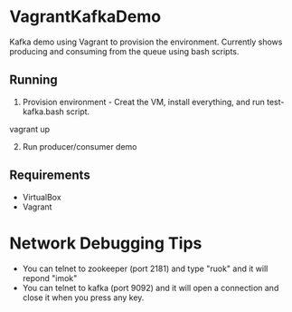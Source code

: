 # VagrantKafkaDemo
Kafka demo using Vagrant to provision the environment.  Currently shows producing and consuming 
from the queue using bash scripts.

## Running

1) Provision environment - Creat the VM, install everything, and run test-kafka.bash script.

vagrant up

2) Run producer/consumer demo

## Requirements
* VirtualBox
* Vagrant

# Network Debugging Tips
* You can telnet to zookeeper (port 2181) and type "ruok" and it will repond "imok"
* You can telnet to kafka (port 9092) and it will open a connection and close it when you press any key.
